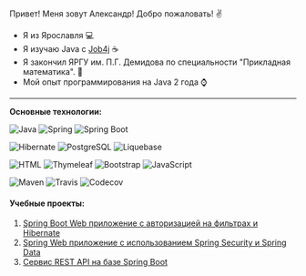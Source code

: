 Привет! Меня зовут Александр! Добро пожаловать! :v:

* Я из Ярославля :computer:
* Я изучаю Java с [Job4j](https://job4j.ru/) :coffee:
* Я закончил ЯРГУ им. П.Г. Демидова по специальности "Прикладная математика". :office:
* Мой опыт программирования на Java 2 года :watch:

-----------
<b>Основные технологии:</b>

![Java](https://img.shields.io/badge/Java-%3E%3D%208-orange) 
![Spring](https://img.shields.io/badge/Spring-%3E%3D%205.0-green)
![Spring Boot](https://img.shields.io/badge/Spring%20Boot-2-green)

![Hibernate](https://img.shields.io/badge/Hibernate-%3E%3D%205.0-yellow)
![PostgreSQL](https://img.shields.io/badge/PostgreSQL-%3E%3D%209-blue)
![Liquebase](https://img.shields.io/badge/Liquiebase-%20-orange)

![HTML](https://img.shields.io/badge/HTML-5-blue)
![Thymeleaf](https://img.shields.io/badge/Thymeleaf-%20-green)
![Bootstrap](https://img.shields.io/badge/Bootstrap-4-blue)
![JavaScript](https://img.shields.io/badge/JavaScript-%20-yellow)


![Maven](https://img.shields.io/badge/Maven-3-red)
![Travis](https://img.shields.io/badge/Travis-CI-succes)
![Codecov](https://img.shields.io/badge/Codecov-%20-red)

#### Учебные проекты:
1. [Spring Boot Web приложение с авторизацией на фильтрах и Hibernate](https://github.com/AMEMELYANOV/job4j_cars)
2. [Spring Web приложение с использованием Spring Security и Spring Data](https://github.com/AMEMELYANOV/job4j_car_accident)
3. [Сервис REST API на базе Spring Boot](https://github.com/AMEMELYANOV/job4j_url_shortcut)
